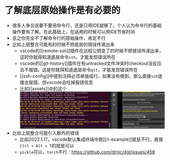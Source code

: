 # 了解底层原始操作是有必要的
- 很多人争议说要不要用命令行，还是只用IDE就够了。个人认为命令行的基础操作要有了解。在此基础上，在适用的时候可以用IDE节省时间
- 总之你完全不了解命令行的原始操作，肯定不行
- 比如上层整合可能有的时候不把底层的错误传递出来
  - vscode的[[remote-ssh]]插件在远程公钥变了的时候不把错误传递出来，这时你就得知道底层命令`ssh`，才能发现错误所在
  - vscode的[[git-history]]插件在有untracked文件冲突时checkout没反应且不报错。这是你就得知道底层命令`git`，才能发现错误所在
  - [[ssh-config]]中提到注释必须单独成行。如果没有做到，那么直接`ssh`连接会报错，但vscode会吃掉报错信息
  - 比如[[assets]]中的这个
![](assets.png)
- 比如上层整合可能引入额外的错误
  - 比如2022.1.17，vscode默认集成终端中跑[[rl-example]]就是不行。直接`Ctrl + Alt + T`的就是可以
  - `pickle`可以，`torch`不行：https://github.com/dmlc/dgl/issues/458